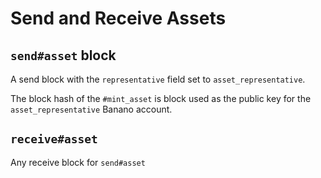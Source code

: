 # Send and Receive Assets

## `send#asset` block

A send block with the `representative` field set to `asset_representative`.

The block hash of the `#mint_asset` is block used as the public key for the `asset_representative` Banano account.


## `receive#asset`

Any receive block for `send#asset`
